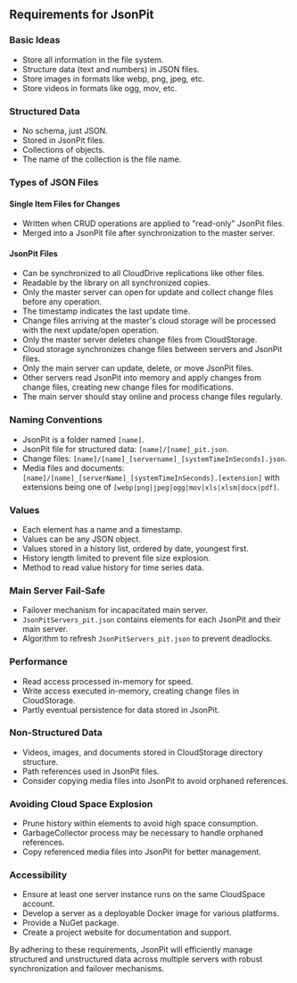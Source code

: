 ## Requirements for JsonPit

### Basic Ideas
- Store all information in the file system.
- Structure data (text and numbers) in JSON files.
- Store images in formats like webp, png, jpeg, etc.
- Store videos in formats like ogg, mov, etc.

### Structured Data
- No schema, just JSON.
- Stored in JsonPit files.
- Collections of objects.
- The name of the collection is the file name.

### Types of JSON Files
#### Single Item Files for Changes
- Written when CRUD operations are applied to "read-only" JsonPit files.
- Merged into a JsonPit file after synchronization to the master server.

#### JsonPit Files
- Can be synchronized to all CloudDrive replications like other files.
- Readable by the library on all synchronized copies.
- Only the master server can open for update and collect change files before any operation.
- The timestamp indicates the last update time.
- Change files arriving at the master's cloud storage will be processed with the next update/open operation.
- Only the master server deletes change files from CloudStorage.
- Cloud storage synchronizes change files between servers and JsonPit files.
- Only the main server can update, delete, or move JsonPit files.
- Other servers read JsonPit into memory and apply changes from change files, creating new change files for modifications.
- The main server should stay online and process change files regularly.

### Naming Conventions
- JsonPit is a folder named `[name]`.
- JsonPit file for structured data: `[name]/[name]_pit.json`.
- Change files: `[name]/[name]_[servername]_[systemTimeInSeconds].json`.
- Media files and documents: `[name]/[name]_[serverName]_[systemTimeInSeconds].[extension]` with extensions being one of `[webp|png|jpeg|ogg|mov|xls|xlsm|docx|pdf]`.

### Values
- Each element has a name and a timestamp.
- Values can be any JSON object.
- Values stored in a history list, ordered by date, youngest first.
- History length limited to prevent file size explosion.
- Method to read value history for time series data.

### Main Server Fail-Safe
- Failover mechanism for incapacitated main server.
- `JsonPitServers_pit.json` contains elements for each JsonPit and their main server.
- Algorithm to refresh `JsonPitServers_pit.json` to prevent deadlocks.

### Performance
- Read access processed in-memory for speed.
- Write access executed in-memory, creating change files in CloudStorage.
- Partly eventual persistence for data stored in JsonPit.

### Non-Structured Data
- Videos, images, and documents stored in CloudStorage directory structure.
- Path references used in JsonPit files.
- Consider copying media files into JsonPit to avoid orphaned references.

### Avoiding Cloud Space Explosion
- Prune history within elements to avoid high space consumption.
- GarbageCollector process may be necessary to handle orphaned references.
- Copy referenced media files into JsonPit for better management.

### Accessibility
- Ensure at least one server instance runs on the same CloudSpace account.
- Develop a server as a deployable Docker image for various platforms.
- Provide a NuGet package.
- Create a project website for documentation and support.

By adhering to these requirements, JsonPit will efficiently manage structured and unstructured data across multiple servers with robust synchronization and failover mechanisms.